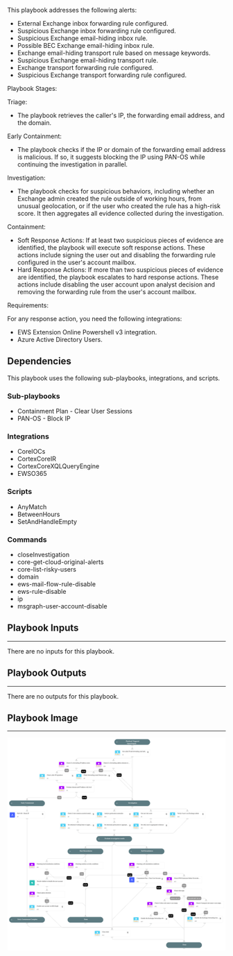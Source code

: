 This playbook addresses the following alerts:

- External Exchange inbox forwarding rule configured.
- Suspicious Exchange inbox forwarding rule configured.
- Suspicious Exchange email-hiding inbox rule.
- Possible BEC Exchange email-hiding inbox rule.
- Exchange email-hiding transport rule based on message keywords.
- Suspicious Exchange email-hiding transport rule.
- Exchange transport forwarding rule configured.
- Suspicious Exchange transport forwarding rule configured.

Playbook Stages:
 
Triage: 

- The playbook retrieves the caller's IP, the forwarding email address, and the domain.

Early Containment:

- The playbook checks if the IP or domain of the forwarding email address is malicious. If so, it suggests blocking the IP using PAN-OS while continuing the investigation in parallel.

Investigation:

- The playbook checks for suspicious behaviors, including whether an Exchange admin created the rule outside of working hours, from unusual geolocation, or if the user who created the rule has a high-risk score. It then aggregates all evidence collected during the investigation.

Containment:

- Soft Response Actions: If at least two suspicious pieces of evidence are identified, the playbook will execute soft response actions. These actions include signing the user out and disabling the forwarding rule configured in the user's account mailbox.
- Hard Response Actions: If more than two suspicious pieces of evidence are identified, the playbook escalates to hard response actions. These actions include disabling the user account upon analyst decision and removing the forwarding rule from the user's account mailbox.

Requirements: 

For any response action, you need the following integrations:
- EWS Extension Online Powershell v3 integration.
- Azure Active Directory Users.

## Dependencies

This playbook uses the following sub-playbooks, integrations, and scripts.

### Sub-playbooks

* Containment Plan - Clear User Sessions
* PAN-OS - Block IP

### Integrations

* CoreIOCs
* CortexCoreIR
* CortexCoreXQLQueryEngine
* EWSO365

### Scripts

* AnyMatch
* BetweenHours
* SetAndHandleEmpty

### Commands

* closeInvestigation
* core-get-cloud-original-alerts
* core-list-risky-users
* domain
* ews-mail-flow-rule-disable
* ews-rule-disable
* ip
* msgraph-user-account-disable

## Playbook Inputs

---
There are no inputs for this playbook.

## Playbook Outputs

---
There are no outputs for this playbook.

## Playbook Image

---

![Exchange forwarding rule configured](../doc_files/Exchange_forwarding_rule_configured.png)
